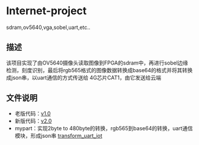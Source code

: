 # Internet-project
sdram,ov5640,vga,sobel,uart,etc..

## 描述
该项目实现了由OV5640摄像头读取图像到FPGA的sdram中，再进行sobel边缘检测，刻度识别，最后将rgb565格式的图像数据转换成base64的格式并将其转换成json串，以uart通信的方式传送给
4G芯片CAT1，由它发送给云端

## 文件说明
* 老版代码：[v1.0](https://github.com/xianmie/Internet-project/tree/main/v1.0)
* 新版代码：[v2.0](https://github.com/xianmie/Internet-project/tree/main/v2.0)
* mypart：实现2byte to 480byte的转换，rgb565到base64的转换，uart通信模块，形成json串 [transform_uart_iot](https://github.com/xianmie/Internet-project/tree/main/transform_uart_iot)
